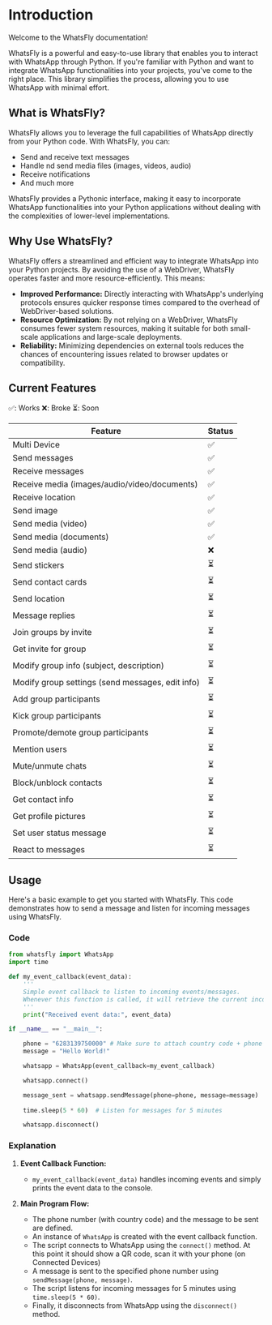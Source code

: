 # Introduction

Welcome to the WhatsFly documentation!

WhatsFly is a powerful and easy-to-use library that enables you to interact with WhatsApp through Python. If you're familiar with Python and want to integrate WhatsApp functionalities into your projects, you've come to the right place. This library simplifies the process, allowing you to use WhatsApp with minimal effort.

## What is WhatsFly?

WhatsFly allows you to leverage the full capabilities of WhatsApp directly from your Python code. With WhatsFly, you can:

- Send and receive text messages
- Handle nd send media files (images, videos, audio)
- Receive notifications
- And much more

WhatsFly provides a Pythonic interface, making it easy to incorporate WhatsApp functionalities into your Python applications without dealing with the complexities of lower-level implementations.

## Why Use WhatsFly?

WhatsFly offers a streamlined and efficient way to integrate WhatsApp into your Python projects. By avoiding the use of a WebDriver, WhatsFly operates faster and more resource-efficiently. This means:

- **Improved Performance:** Directly interacting with WhatsApp's underlying protocols ensures quicker response times compared to the overhead of WebDriver-based solutions.
- **Resource Optimization:** By not relying on a WebDriver, WhatsFly consumes fewer system resources, making it suitable for both small-scale applications and large-scale deployments.
- **Reliability:** Minimizing dependencies on external tools reduces the chances of encountering issues related to browser updates or compatibility.

## Current Features

✅: Works
❌: Broke
⏳: Soon

| Feature | Status |
|---------|--------|
| Multi Device | ✅ |
| Send messages | ✅ |
| Receive messages | ✅ |
| Receive media (images/audio/video/documents) | ✅ |
| Receive location | ✅ |
| Send image | ✅ |
| Send media (video) | ✅ |
| Send media (documents) | ✅ |
| Send media (audio) | ❌  |
| Send stickers | ⏳  |
| Send contact cards | ⏳ |
| Send location | ⏳ |
| Message replies | ⏳ |
| Join groups by invite | ⏳ |
| Get invite for group | ⏳ |
| Modify group info (subject, description) | ⏳ |
| Modify group settings (send messages, edit info) | ⏳ |
| Add group participants | ⏳ |
| Kick group participants | ⏳ |
| Promote/demote group participants | ⏳ |
| Mention users | ⏳ |
| Mute/unmute chats | ⏳ |
| Block/unblock contacts | ⏳ |
| Get contact info | ⏳ |
| Get profile pictures | ⏳ |
| Set user status message | ⏳ |
| React to messages | ⏳ |

## Usage

Here's a basic example to get you started with WhatsFly. This code demonstrates how to send a message and listen for incoming messages using WhatsFly.

### Code

```python
from whatsfly import WhatsApp
import time

def my_event_callback(event_data):
    ''' 
    Simple event callback to listen to incoming events/messages. 
    Whenever this function is called, it will retrieve the current incoming event or messages.
    '''
    print("Received event data:", event_data)

if __name__ == "__main__":

    phone = "6283139750000" # Make sure to attach country code + phone number
    message = "Hello World!"

    whatsapp = WhatsApp(event_callback=my_event_callback)

    whatsapp.connect()

    message_sent = whatsapp.sendMessage(phone=phone, message=message)
    
    time.sleep(5 * 60)  # Listen for messages for 5 minutes

    whatsapp.disconnect()
```

### Explanation

1. **Event Callback Function:**
   - `my_event_callback(event_data)` handles incoming events and simply prints the event data to the console.

2. **Main Program Flow:**
   - The phone number (with country code) and the message to be sent are defined.
   - An instance of `WhatsApp` is created with the event callback function.
   - The script connects to WhatsApp using the `connect()` method. At this point it should show a QR code, scan it with your phone (on Connected Devices)
   - A message is sent to the specified phone number using `sendMessage(phone, message)`.
   - The script listens for incoming messages for 5 minutes using `time.sleep(5 * 60)`.
   - Finally, it disconnects from WhatsApp using the `disconnect()` method.

